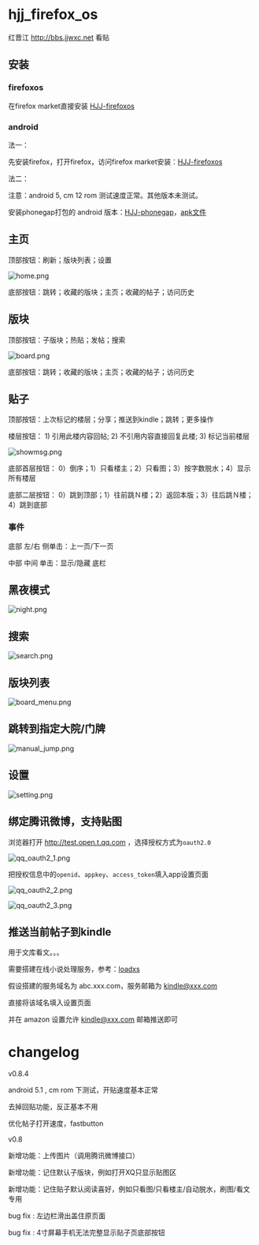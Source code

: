 hjj_firefox_os
==============

红晋江 http://bbs.jjwxc.net 看贴

## 安装

### firefoxos

在firefox market直接安装 [HJJ-firefoxos](https://marketplace.firefox.com/app/hjj/) 

### android

法一：

先安装firefox，打开firefox，访问firefox market安装：[HJJ-firefoxos](https://marketplace.firefox.com/app/hjj/)

法二：

注意：android 5, cm 12 rom 测试速度正常。其他版本未测试。

安装phonegap打包的 android 版本：[HJJ-phonegap](https://build.phonegap.com/apps/1033213/share)，[apk文件](https://build.phonegap.com/apps/1033213/download/android/)

## 主页

顶部按钮：刷新；版块列表；设置

![home.png](home.png)

底部按钮：跳转；收藏的版块；主页；收藏的帖子；访问历史

## 版块

顶部按钮：子版块；热贴；发帖；搜索

![board.png](board.png)

底部按钮：跳转；收藏的版块；主页；收藏的帖子；访问历史

## 贴子

顶部按钮：上次标记的楼层；分享；推送到kindle；跳转；更多操作

楼层按钮： 1) 引用此楼内容回帖; 2) 不引用内容直接回复此楼; 3) 标记当前楼层

![showmsg.png](showmsg.png)

底部首层按钮： 0）倒序；1）只看楼主；2）只看图；3）按字数脱水；4）显示所有楼层

底部二层按钮： 0）跳到顶部；1）往前跳Ｎ楼；2）返回本版；3）往后跳Ｎ楼；4）跳到底部

### 事件

底部 左/右 侧单击：上一页/下一页

中部 中间 单击：显示/隐藏 底栏

## 黑夜模式

![night.png](night.png)

## 搜索

![search.png](search.png)

## 版块列表

![board_menu.png](board_menu.png)

## 跳转到指定大院/门牌

![manual_jump.png](manual_jump.png)

## 设置

![setting.png](setting.png)

## 绑定腾讯微博，支持贴图

浏览器打开 http://test.open.t.qq.com ，选择授权方式为``oauth2.0``

![qq_oauth2_1.png](qq_oauth2_1.png)

把授权信息中的``openid``、``appkey``、``access_token``填入app设置页面

![qq_oauth2_2.png](qq_oauth2_2.png)

![qq_oauth2_3.png](qq_oauth2_3.png)

## 推送当前帖子到kindle

用于文库看文。。。

需要搭建在线小说处理服务，参考：[loadxs](https://github.com/abbypan/loadxs)

假设搭建的服务域名为 abc.xxx.com，服务邮箱为 kindle@xxx.com

直接将该域名填入设置页面

并在 amazon 设置允许  kindle@xxx.com 邮箱推送即可

# changelog

v0.8.4

android 5.1 , cm rom 下测试，开贴速度基本正常

去掉回贴功能，反正基本不用

优化帖子打开速度，fastbutton

v0.8 

新增功能：上传图片（调用腾讯微博接口）

新增功能：记住默认子版块，例如打开XQ只显示贴图区

新增功能：记住贴子默认阅读喜好，例如只看图/只看楼主/自动脱水，刷图/看文专用

bug fix : 左边栏滑出盖住原页面

bug fix : 4寸屏幕手机无法完整显示贴子页底部按钮
